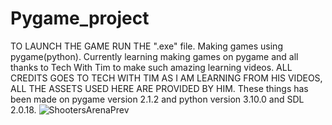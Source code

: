 # Pygame_project
TO LAUNCH THE GAME RUN THE ".exe" file.
Making games using pygame(python).
Currently learning making games on pygame and all thanks to Tech With Tim to make such amazing learning videos.
ALL CREDITS GOES TO TECH WITH TIM AS I AM LEARNING FROM HIS VIDEOS, ALL THE ASSETS USED HERE ARE PROVIDED BY HIM. 
These things has been made on pygame version 2.1.2 and python version 3.10.0 and SDL 2.0.18.
![ShootersArenaPrev](https://user-images.githubusercontent.com/55007310/156877718-d88b4b8e-c59a-4375-882a-894d4047521e.png)
